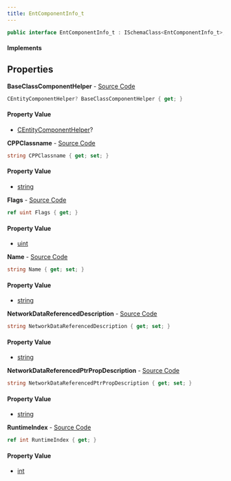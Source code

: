 ```yaml
---
title: EntComponentInfo_t
---
```


```csharp
public interface EntComponentInfo_t : ISchemaClass<EntComponentInfo_t>, ISchemaField, ISchemaClass, INativeHandle
```

#### Implements

## Properties

**BaseClassComponentHelper** - [Source Code](https://github.com/swiftly-solution/swiftlys2/blob/main/managed/src/SwiftlyS2.Generated/Schemas/Interfaces/EntComponentInfo_t.cs#L28)

```csharp
CEntityComponentHelper? BaseClassComponentHelper { get; }
```

#### Property Value

- [CEntityComponentHelper](/docs/api/shared/schemadefinitions/centitycomponenthelper)?

**CPPClassname** - [Source Code](https://github.com/swiftly-solution/swiftlys2/blob/main/managed/src/SwiftlyS2.Generated/Schemas/Interfaces/EntComponentInfo_t.cs#L18)

```csharp
string CPPClassname { get; set; }
```

#### Property Value

- [string](https://learn.microsoft.com/dotnet/api/system.string)

**Flags** - [Source Code](https://github.com/swiftly-solution/swiftlys2/blob/main/managed/src/SwiftlyS2.Generated/Schemas/Interfaces/EntComponentInfo_t.cs#L26)

```csharp
ref uint Flags { get; }
```

#### Property Value

- [uint](https://learn.microsoft.com/dotnet/api/system.uint32)

**Name** - [Source Code](https://github.com/swiftly-solution/swiftlys2/blob/main/managed/src/SwiftlyS2.Generated/Schemas/Interfaces/EntComponentInfo_t.cs#L16)

```csharp
string Name { get; set; }
```

#### Property Value

- [string](https://learn.microsoft.com/dotnet/api/system.string)

**NetworkDataReferencedDescription** - [Source Code](https://github.com/swiftly-solution/swiftlys2/blob/main/managed/src/SwiftlyS2.Generated/Schemas/Interfaces/EntComponentInfo_t.cs#L20)

```csharp
string NetworkDataReferencedDescription { get; set; }
```

#### Property Value

- [string](https://learn.microsoft.com/dotnet/api/system.string)

**NetworkDataReferencedPtrPropDescription** - [Source Code](https://github.com/swiftly-solution/swiftlys2/blob/main/managed/src/SwiftlyS2.Generated/Schemas/Interfaces/EntComponentInfo_t.cs#L22)

```csharp
string NetworkDataReferencedPtrPropDescription { get; set; }
```

#### Property Value

- [string](https://learn.microsoft.com/dotnet/api/system.string)

**RuntimeIndex** - [Source Code](https://github.com/swiftly-solution/swiftlys2/blob/main/managed/src/SwiftlyS2.Generated/Schemas/Interfaces/EntComponentInfo_t.cs#L24)

```csharp
ref int RuntimeIndex { get; }
```

#### Property Value

- [int](https://learn.microsoft.com/dotnet/api/system.int32)

